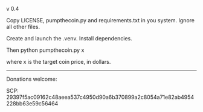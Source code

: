 v 0.4

Copy LICENSE, pumpthecoin.py and requirements.txt in you system. Ignore all other files.

Create and launch the .venv. Install dependencies.

Then python pumpthecoin.py x

where x is the target coin price, in dollars.

-----------------------------------------------

Donations welcome:

SCP: 29397f5ac09162c48aeea537c4950d90a6b370899a2c8054a71e82ab4954228bb63e59c56464

